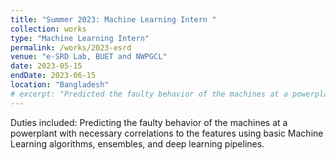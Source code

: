 ```yaml
---
title: "Summer 2023: Machine Learning Intern "
collection: works
type: "Machine Learning Intern"
permalink: /works/2023-esrd
venue: "e-SRD Lab, BUET and NWPGCL"
date: 2023-05-15
endDate: 2023-06-15
location: "Bangladesh"
# excerpt: "Predicted the faulty behavior of the machines at a powerplant with necessary correlations to the features using basic Machine Learning algorithms, ensembles, and deep learning pipelines."
---
```

Duties included: Predicting the faulty behavior of the machines at a powerplant with necessary correlations to the features using basic Machine Learning algorithms, ensembles, and deep learning pipelines.
